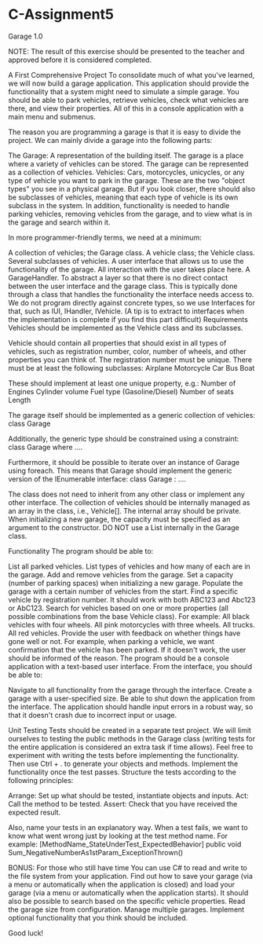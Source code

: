 # C-Assignment5
 Garage 1.0

NOTE: The result of this exercise should be presented to the teacher and approved before it is considered completed.

A First Comprehensive Project
To consolidate much of what you've learned, we will now build a garage application. This application should provide the functionality that a system might need to simulate a simple garage. You should be able to park vehicles, retrieve vehicles, check what vehicles are there, and view their properties. All of this in a console application with a main menu and submenus.

The reason you are programming a garage is that it is easy to divide the project. We can mainly divide a garage into the following parts:

The Garage: A representation of the building itself. The garage is a place where a variety of vehicles can be stored. The garage can be represented as a collection of vehicles.
Vehicles: Cars, motorcycles, unicycles, or any type of vehicle you want to park in the garage.
These are the two "object types" you see in a physical garage. But if you look closer, there should also be subclasses of vehicles, meaning that each type of vehicle is its own subclass in the system. In addition, functionality is needed to handle parking vehicles, removing vehicles from the garage, and to view what is in the garage and search within it.

In more programmer-friendly terms, we need at a minimum:

A collection of vehicles; the Garage class.
A vehicle class; the Vehicle class.
Several subclasses of vehicles.
A user interface that allows us to use the functionality of the garage. All interaction with the user takes place here.
A GarageHandler. To abstract a layer so that there is no direct contact between the user interface and the garage class. This is typically done through a class that handles the functionality the interface needs access to.
We do not program directly against concrete types, so we use Interfaces for that, such as IUI, IHandler, IVehicle. (A tip is to extract to interfaces when the implementation is complete if you find this part difficult)
Requirements
Vehicles should be implemented as the Vehicle class and its subclasses.

Vehicle should contain all properties that should exist in all types of vehicles, such as registration number, color, number of wheels, and other properties you can think of.
The registration number must be unique.
There must be at least the following subclasses:
Airplane
Motorcycle
Car
Bus
Boat

These should implement at least one unique property, e.g.:
Number of Engines
Cylinder volume
Fuel type (Gasoline/Diesel)
Number of seats
Length

The garage itself should be implemented as a generic collection of vehicles:
class Garage<T>

Additionally, the generic type should be constrained using a constraint:
class Garage<T> where ....

Furthermore, it should be possible to iterate over an instance of Garage using foreach. This means that Garage should implement the generic version of the IEnumerable interface:
class Garage<T> : ....

The class does not need to inherit from any other class or implement any other interface.
The collection of vehicles should be internally managed as an array in the class, i.e., Vehicle[]. The internal array should be private. When initializing a new garage, the capacity must be specified as an argument to the constructor.
DO NOT use a List<Vehicle> internally in the Garage class.

Functionality
The program should be able to:

List all parked vehicles.
List types of vehicles and how many of each are in the garage.
Add and remove vehicles from the garage.
Set a capacity (number of parking spaces) when initializing a new garage.
Populate the garage with a certain number of vehicles from the start.
Find a specific vehicle by registration number. It should work with both ABC123 and Abc123 or AbC123.
Search for vehicles based on one or more properties (all possible combinations from the base Vehicle class). For example:
All black vehicles with four wheels.
All pink motorcycles with three wheels.
All trucks.
All red vehicles.
Provide the user with feedback on whether things have gone well or not. For example, when parking a vehicle, we want confirmation that the vehicle has been parked. If it doesn't work, the user should be informed of the reason.
The program should be a console application with a text-based user interface. From the interface, you should be able to:

Navigate to all functionality from the garage through the interface.
Create a garage with a user-specified size.
Be able to shut down the application from the interface.
The application should handle input errors in a robust way, so that it doesn't crash due to incorrect input or usage.

Unit Testing
Tests should be created in a separate test project. We will limit ourselves to testing the public methods in the Garage class (writing tests for the entire application is considered an extra task if time allows). Feel free to experiment with writing the tests before implementing the functionality. Then use Ctrl + . to generate your objects and methods. Implement the functionality once the test passes. Structure the tests according to the following principles:

Arrange: Set up what should be tested, instantiate objects and inputs.
Act: Call the method to be tested.
Assert: Check that you have received the expected result.

Also, name your tests in an explanatory way. When a test fails, we want to know what went wrong just by looking at the test method name. For example:
[MethodName_StateUnderTest_ExpectedBehavior]
public void Sum_NegativeNumberAs1stParam_ExceptionThrown()

BONUS: For those who still have time
You can use C# to read and write to the file system from your application. Find out how to save your garage (via a menu or automatically when the application is closed) and load your garage (via a menu or automatically when the application starts). It should also be possible to search based on the specific vehicle properties. Read the garage size from configuration. Manage multiple garages. Implement optional functionality that you think should be included.

Good luck!
